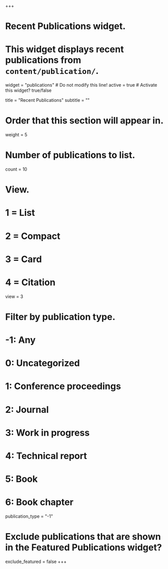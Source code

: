 +++
# Recent Publications widget.
# This widget displays recent publications from `content/publication/`.
widget = "publications"  # Do not modify this line!
active = true  # Activate this widget? true/false

title = "Recent Publications"
subtitle = ""

# Order that this section will appear in.
weight = 5

# Number of publications to list.
count = 10

# View.
#   1 = List
#   2 = Compact
#   3 = Card
#   4 = Citation
view = 3

# Filter by publication type.
# -1: Any
#  0: Uncategorized
#  1: Conference proceedings
#  2: Journal
#  3: Work in progress
#  4: Technical report
#  5: Book
#  6: Book chapter
publication_type = "-1"

# Exclude publications that are shown in the Featured Publications widget?
exclude_featured = false
+++